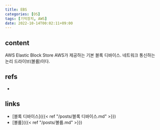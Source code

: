 ```yaml
---
title: EBS
categories: [OS]
tags: [기억장치, AWS]
date: 2022-10-14T00:02:11+09:00
---
```


## content
AWS Elastic Block Store
AWS가 제공하는 기본 블록 디바이스. 네트워크 통신하는 논리 드라이브(볼륨)이다.


## refs
- 


## links
- [블록 디바이스]({{< ref "/posts/블록 디바이스.md" >}})
- [볼륨]({{< ref "/posts/볼륨.md" >}})

